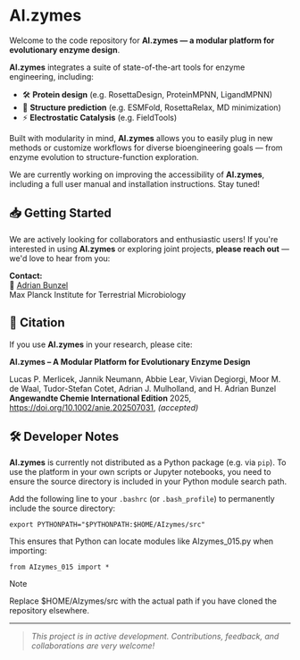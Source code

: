 # AI.zymes

Welcome to the code repository for **AI.zymes — a modular platform for evolutionary enzyme design**.

**AI.zymes** integrates a suite of state-of-the-art tools for enzyme engineering, including:
- 🛠️ **Protein design** (e.g. RosettaDesign, ProteinMPNN, LigandMPNN)  
- 🔮 **Structure prediction** (e.g. ESMFold, RosettaRelax, MD minimization)
- ⚡ **Electrostatic Catalysis** (e.g. FieldTools)

Built with modularity in mind, **AI.zymes** allows you to easily plug in new methods or customize workflows for diverse bioengineering goals — from enzyme evolution to structure-function exploration.

We are currently working on improving the accessibility of **AI.zymes**, including a full user manual and installation instructions. Stay tuned!

## 📥 Getting Started

We are actively looking for collaborators and enthusiastic users! If you're interested in using **AI.zymes** or exploring joint projects, **please reach out** — we'd love to hear from you:

**Contact:**  
📧 [Adrian Bunzel](mailto:Adrian.Bunzel@mpi-marburg.mpg.de)  
Max Planck Institute for Terrestrial Microbiology

## 📝 Citation

If you use **AI.zymes** in your research, please cite:

**AI.zymes – A Modular Platform for Evolutionary Enzyme Design**  

Lucas P. Merlicek, Jannik Neumann, Abbie Lear, Vivian Degiorgi, Moor M. de Waal, Tudor-Stefan Cotet, Adrian J. Mulholland, and H. Adrian Bunzel
**Angewandte Chemie International Edition** 2025, https://doi.org/10.1002/anie.202507031, *(accepted)*

## 🛠️ Developer Notes

**AI.zymes** is currently not distributed as a Python package (e.g. via `pip`). To use the platform in your own scripts or Jupyter notebooks, you need to ensure the source directory is included in your Python module search path.

Add the following line to your `.bashrc` (or `.bash_profile`) to permanently include the source directory:

```
export PYTHONPATH="$PYTHONPATH:$HOME/AIzymes/src"
```

This ensures that Python can locate modules like AIzymes_015.py when importing:

```
from AIzymes_015 import *
```

> [!NOTE]
> Replace $HOME/AIzymes/src with the actual path if you have cloned the repository elsewhere.

---

> *This project is in active development. Contributions, feedback, and collaborations are very welcome!*
